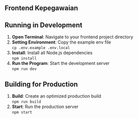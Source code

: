 ## Frontend Kepegawaian

## Running in Development

1. **Open Terminal**: Navigate to your frontend project directory  
2. **Setting Environment**: Copy the example env file  
   ``` cp .env.example .env.local  ```
3. **Install**: Install all Node.js dependencies  
   ``` npm install  ```
4. **Run the Program**: Start the development server  
   ``` npm run dev  ```

## Building for Production

1. **Build**: Create an optimized production build  
    ```npm run build  ```
2. **Start**: Run the production server  
    ```npm start  ```
